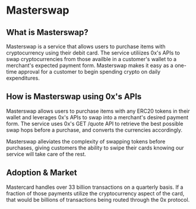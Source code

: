 # Masterswap

## What is Masterswap?

Masterswap is a service that allows users to purchase items with cryptocurrency using their debit card. The service utiliizes 0x's APIs to swap cryptocurrencies from those availble in a customer's wallet to a merchant's expected payment form. Masterswap makes it easy as a one-time approval for a customer to begin spending crypto on daily expenditures.

## How is Masterswap using 0x's APIs

Masterswap allows users to purchase items with any ERC20 tokens in their wallet and leverages 0x's APIs to swap into a merchant's desired payment form. The service uses 0x's GET /quote API to retrieve the best possible swap hops before a purchase, and converts the currencies accordingly.

Masterswap alleviates the complexity of swapping tokens before purchases, giving customers the ability to swipe their cards knowing our service will take care of the rest.

## Adoption & Market

Mastercard handles over 33 billion transactions on a quarterly basis. If a fraction of those payments utilize the cryptocurrency aspect of the card, that would be billions of transactions being routed through the 0x protocol.
